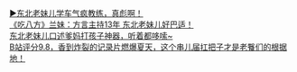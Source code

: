  
[▶东北老妹儿学车气疯教练，真彪啊！](http://www.dianyue.me/archives/145/gbnl6apedl397k7r/)  
[《吃八方》兰妹：方言主持13年 东北老妹儿好巴适！](http://www.dianyue.me/archives/722/luwh6nvwj4wcmoef/)  
[东北老妹儿口述爹妈打孩子神器，听着都哆嗦~](http://www.dianyue.me/archives/517/8hordfsf9szs7p1x/)  
[B站评分9.8，香到炸裂的记录片燃爆夏天，这个串儿届扛把子才是老餮们的根据地！](http://www.dianyue.me/archives/459/ojrvfu8yijdik308/)